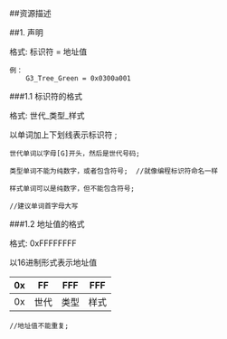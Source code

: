 
##资源描述

##1. 声明

格式:	标识符 = 地址值

	例：
		G3_Tree_Green = 0x0300a001
 	
###1.1	标识符的格式

格式:	世代\_类型\_样式
	
以单词加上下划线表示标识符	;

	世代单词以字母[G]开头，然后是世代号码;

	类型单词不能为纯数字，或者包含符号;	//就像编程标识符命名一样
	
	样式单词可以是纯数字，但不能包含符号;
	
	//建议单词首字母大写
	
	
###1.2	地址值的格式

格式:	0xFFFFFFFF   

以16进制形式表示地址值
	
0x	|	FF	|	FFF	|	FFF
----|-------|-------|-------
0x	|  世代	|  类型	|	样式

	//地址值不能重复;




